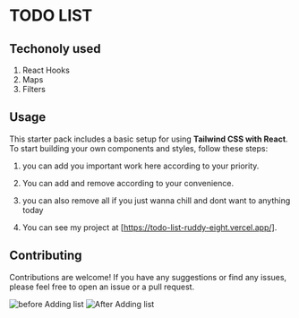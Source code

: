 # TODO LIST

## Techonoly used
1. React Hooks
2. Maps
3. Filters

## Usage

This starter pack includes a basic setup for using **Tailwind CSS with React**. To start building your own components and styles, follow these steps:

1. you can add you important work here according to your priority.

1. You can add and remove according to your convenience.

1. you can also remove all if you just wanna chill and dont want to anything today
1. You can see my project at [https://todo-list-ruddy-eight.vercel.app/].


## Contributing

Contributions are welcome! If you have any suggestions or find any issues, please feel free to open an issue or a pull request.

![before Adding list](https://imgur.com/62WTx1A)
![After Adding list](https://i.imgur.com/bs9PTSN.png)
